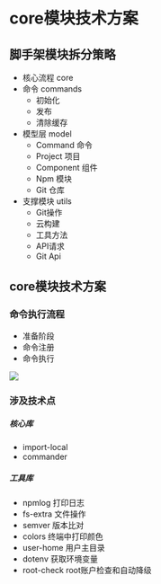 # core模块技术方案

## 脚手架模块拆分策略

- 核心流程  core
- 命令  commands
  - 初始化
  - 发布
  - 清除缓存
- 模型层  model
  - Command  命令
  - Project  项目
  - Component  组件
  - Npm  模块
  - Git  仓库
- 支撑模块  utils
  - Git操作
  - 云构建
  - 工具方法
  - API请求
  - Git Api

## core模块技术方案

### 命令执行流程

- 准备阶段
- 命令注册
- 命令执行

![](.\pic\脚手架core流程.png)

### 涉及技术点

##### 核心库

- import-local
- commander

##### 工具库

- npmlog    打印日志
- fs-extra    文件操作
- semver    版本比对
- colors       终端中打印颜色
- user-home  用户主目录
- dotenv     获取环境变量
- root-check  root账户检查和自动降级